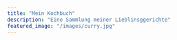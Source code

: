 ```yaml
---
title: "Mein Kochbuch"
description: "Eine Sammlung meiner Lieblinsggerichte"
featured_image: "/images/curry.jpg"
---
```



